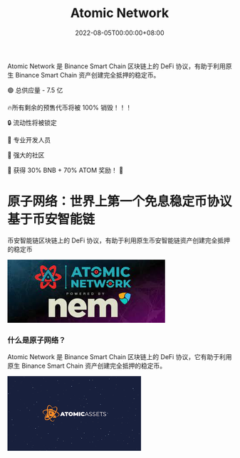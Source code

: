 ﻿---
title: "Atomic Network"
description: "原子网络是币安智能链区块链上的 DeFi 协议"
date: 2022-08-05T00:00:00+08:00
lastmod: 2022-08-05T00:00:00+08:00
draft: false
authors: ["crazyxuanshao"]
featuredImage: "atomic-network.png"
tags: ["High risk","Atomic Network"]
categories: ["nfts"]
nfts: ["High risk"]
blockchain: "BSC"
website: "https://www.atomicnetwork.live/?utm_source=DappRadar&utm_medium=deeplink&utm_campaign=visit-website"
twitter: "https://twitter.com/TheAtomicNet"
discord: "https://discord.com/invite/NYckWsGbqT"
telegram: "https://t.me/atomicnetwork"
github: "https://github.com/atomicnetwork"
youtube: "https://www.youtube.com/channel/UC_BQhyjLL2W83tcHBGjRP1w"
twitch: ""
facebook: ""
instagram: ""
reddit: "https://www.reddit.com/user/Atomic_Network"
medium: "https://medium.com/@atomicnetwork"
steam: ""
gitbook: ""
googleplay: ""
appstore: ""
status: "Live"
weight: 
lightgallery: true
toc: true
pinned: false
recommend: false
recommend1: false
---
<p>Atomic Network 是 Binance Smart Chain 区块链上的 DeFi 协议，有助于利用原生 Binance Smart Chain 资产创建完全抵押的稳定币。</p>
<p>🟢 总供应量 - 7.5 亿</p>
<p>🔥所有剩余的预售代币将被 100% 销毁！！！</p>
<p>🔒 流动性将被锁定</p>
<p>🚀 专业开发人员</p>
<p>🚀 强大的社区</p>
<p>💎 获得 30% BNB + 70% ATOM 奖励！ 💎</p>



# 原子网络：世界上第一个免息稳定币协议基于币安智能链

币安智能链区块链上的 DeFi 协议，有助于利用原生币安智能链资产创建完全抵押的稳定币

![下载](下载.png)

### 什么是原子网络？

Atomic Network 是 Binance Smart Chain 区块链上的 DeFi 协议，它有助于利用原生 Binance Smart Chain 资产创建完全抵押的稳定币。



![000](000.png)